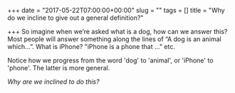 +++
date = "2017-05-22T07:00:00+00:00"
slug = ""
tags = []
title = "Why do we incline to give out a general definition?"

+++
So imagine when we’re asked what is a dog, how can we answer this? Most people will answer something along the lines of “A dog is an animal which…”. What is iPhone? "iPhone is a phone that ..." etc.

Notice how we progress from the word 'dog' to 'animal', or 'iPhone' to 'phone'. The latter is more general. 

_Why are we inclined to do this?_